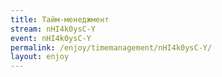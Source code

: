 ```yaml
---
title: Тайм-менеджмент
stream: nHI4k0ysC-Y
event: nHI4k0ysC-Y
permalink: /enjoy/timemanagement/nHI4k0ysC-Y/
layout: enjoy
---
```

